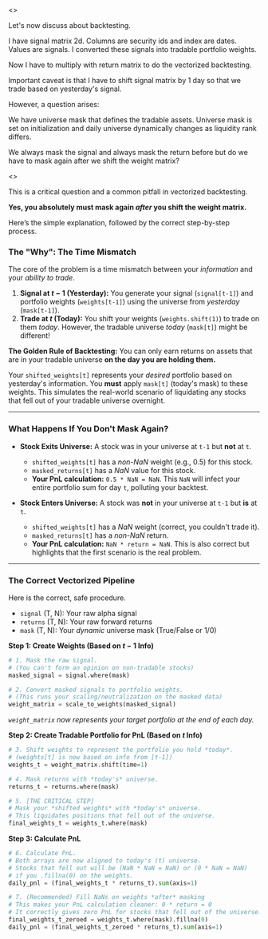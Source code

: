 <<User>>

Let's now discuss about backtesting. 

I have signal matrix 2d. Columns are security ids and index are dates. Values are signals. 
I converted these signals into tradable portfolio weights. 

Now I have to multiply with return matrix to do the vectorized backtesting. 

Important caveat is that I have to shift signal matrix by 1 day so that we trade based on yesterday's signal. 

However, a question arises: 

We have universe mask that defines the tradable assets. Universe mask is set on initialization and daily universe dynamically changes as liquidity rank differs. 

We always mask the signal and always mask the return before but do we have to mask again after we shift the weight matrix? 

<<AI>>

This is a critical question and a common pitfall in vectorized backtesting.

**Yes, you absolutely must mask again *after* you shift the weight matrix.**

Here’s the simple explanation, followed by the correct step-by-step process.

### The "Why": The Time Mismatch

The core of the problem is a time mismatch between your *information* and your *ability to trade*.

1.  **Signal at $t-1$ (Yesterday):** You generate your signal (`signal[t-1]`) and portfolio weights (`weights[t-1]`) using the universe from *yesterday* (`mask[t-1]`).
2.  **Trade at $t$ (Today):** You shift your weights (`weights.shift(1)`) to trade on them *today*. However, the tradable universe *today* (`mask[t]`) might be different\!

**The Golden Rule of Backtesting:** You can only earn returns on assets that are in your tradable universe **on the day you are holding them.**

Your `shifted_weights[t]` represents your *desired* portfolio based on yesterday's information. You **must** apply `mask[t]` (today's mask) to these weights. This simulates the real-world scenario of liquidating any stocks that fell out of your tradable universe overnight.

-----

### What Happens If You Don't Mask Again?

  * **Stock Exits Universe:** A stock was in your universe at `t-1` but **not** at `t`.

      * `shifted_weights[t]` has a *non-NaN* weight (e.g., 0.5) for this stock.
      * `masked_returns[t]` has a *NaN* value for this stock.
      * **Your PnL calculation:** `0.5 * NaN = NaN`. This `NaN` will infect your entire portfolio sum for day `t`, polluting your backtest.

  * **Stock Enters Universe:** A stock was **not** in your universe at `t-1` but **is** at `t`.

      * `shifted_weights[t]` has a *NaN* weight (correct, you couldn't trade it).
      * `masked_returns[t]` has a *non-NaN* return.
      * **Your PnL calculation:** `NaN * return = NaN`. This is also correct but highlights that the first scenario is the real problem.

-----

### The Correct Vectorized Pipeline

Here is the correct, safe procedure.

  * `signal` (T, N): Your raw alpha signal
  * `returns` (T, N): Your raw forward returns
  * `mask` (T, N): Your *dynamic* universe mask (True/False or 1/0)

**Step 1: Create Weights (Based on $t-1$ Info)**

```python
# 1. Mask the raw signal.
# (You can't form an opinion on non-tradable stocks)
masked_signal = signal.where(mask) 

# 2. Convert masked signals to portfolio weights.
# (This runs your scaling/neutralization on the masked data)
weight_matrix = scale_to_weights(masked_signal) 
```

*`weight_matrix` now represents your target portfolio at the *end* of each day.*

**Step 2: Create Tradable Portfolio for PnL (Based on $t$ Info)**

```python
# 3. Shift weights to represent the portfolio you hold *today*.
# (weights[t] is now based on info from [t-1])
weights_t = weight_matrix.shift(time=1)

# 4. Mask returns with *today's* universe.
returns_t = returns.where(mask)

# 5. [THE CRITICAL STEP]
# Mask your *shifted weights* with *today's* universe.
# This liquidates positions that fell out of the universe.
final_weights_t = weights_t.where(mask) 
```

**Step 3: Calculate PnL**

```python
# 6. Calculate PnL.
# Both arrays are now aligned to today's (t) universe.
# Stocks that fell out will be (NaN * NaN = NaN) or (0 * NaN = NaN) 
# if you .fillna(0) on the weights.
daily_pnl = (final_weights_t * returns_t).sum(axis=1)

# 7. (Recommended) Fill NaNs on weights *after* masking
# This makes your PnL calculation cleaner: 0 * return = 0
# It correctly gives zero PnL for stocks that fell out of the universe.
final_weights_t_zeroed = weights_t.where(mask).fillna(0)
daily_pnl = (final_weights_t_zeroed * returns_t).sum(axis=1)
```